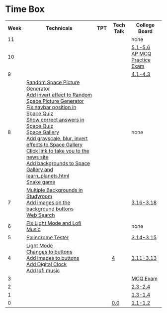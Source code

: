 # Time Box
<table>
   <tr>
    <th>Week</th>
    <th>Technicals</th>
    <th>TPT</th>
    <th>Tech Talk</th>
    <th>College Board</th>
   </tr>
    <tr>
    <td>11</td>
    <td><a href=" "> </a></td>
    <td><a href=" "> </a></td>
    <td><a href=" "> </a></td>
    <td>none<a href=" "> </a></td>
  </tr>
   <tr>
    <td>10</td>
    <td><a href=" "> </a></td>
    <td><a href=" "> </a></td>
    <td><a href=" "> </a></td>
    <td><a href="https://github.com/LindaLiu1202/lindaliu/wiki/College-Board-5.1-5.6">5.1-5.6</a><br><a href="https://github.com/LindaLiu1202/lindaliu/wiki/AP-MCQ-Practice-Exam-Corrections">AP MCQ Practice Exam</a></td>
  </tr>
   <tr>
    <td>9</td>
    <td><a href=" "> </a></td>
    <td><a href=" "> </a></td>
    <td><a href=" "> </a></td>
    <td><a href="https://github.com/LindaLiu1202/lindaliu/wiki/College-Board-4.1-4.3">4.1-4.3</a></td>
  </tr>
   <tr>
    <td>8</td>
    <td><a href="https://github.com/Archkitten/m22p4-ninjas/commit/9e51b1198f922169a43ff6ba8f31c4f67c8c71bc">Random Space Picture Generator</a><br><a href="https://github.com/Archkitten/m22p4-ninjas/commit/9a7b0c84573e5f3740eaef582ab7629036cc91fe">Add invert effect to Random Space Picture Generator</a><br><a href="https://github.com/Archkitten/m22p4-ninjas/commit/c07923e62afdcd45f83b776f0a54c63c5e5fe74f">Fix navbar position in Space Quiz</a><br><a href="https://github.com/Archkitten/m22p4-ninjas/commit/d998f868e78064c2a30d6e2d446e1e9d8e762e70">Show correct answers in Space Quiz</a><br><a href="https://github.com/Archkitten/m22p4-ninjas/commit/6061f1899ad03855cc3357bafba65f827577bf78">Space Gallery</a><br><a href="https://github.com/Archkitten/m22p4-ninjas/commit/9a7b0c84573e5f3740eaef582ab7629036cc91fe">Add grayscale, blur, invert effects to Space Gallery</a><br><a href="https://github.com/Archkitten/m22p4-ninjas/commit/747cc49703641b2783b63f3ee04ba61dcc9504c5">Click link to take you to the news site</a><br><a href="https://github.com/Archkitten/m22p4-ninjas/commit/275864fb1d56c2c8e733a8ca1478d4cfd2540514">Add backgrounds to Space Gallery and learn_planets.html</a><br><a href="https://github.com/Archkitten/m22p4-ninjas/commit/5f25a925dd4278b0c17865c1f53662e63c3b8462">Snake game</a></td>
    <td><a href=" "> </a></td>
    <td><a href=" "> </a></td>
    <td>none<a href=" "> </a></td>
  </tr>
    <tr>
    <td>7</td>
    <td><a href="https://github.com/samayass/flask_portfolio/commit/573af3d77168548d026694daf39c9f45d8f43185">Multiple Backgrounds in Studyroom</a><br><a href="https://github.com/samayass/flask_portfolio/commit/275d4614a0e9601d459cc376225dcd0bc8c5e30f">Add images on the background buttons</a><br><a href="https://github.com/samayass/flask_portfolio/commit/e33577a65a00255d1ae4dc251fb0d845504e9396">Web Search</a></td>
    <td><a href=" "> </a></td>
    <td><a href=" "> </a></td>
    <td><a href="https://github.com/LindaLiu1202/lindaliu/wiki/College-Board-3.16-3.18">3.16-3.18</a></td>
  </tr>
    <tr>
    <td>6</td>
    <td><a href="https://github.com/samayass/flask_portfolio/commit/562efc4db01130f600d6f56104d3162f9f6c2b16">Fix Light Mode and Lofi Music</a><br><a href=" "> </a></td>
    <td><a href=" "> </a></td>
    <td><a href=" "> </a></td>
    <td>none<a href=" "> </a></td>
  </tr>
   <tr>
    <td>5</td>
    <td><a href="https://github.com/samayass/flask_portfolio/commit/60d3f75a10d898b4747fb8f14a958bfc72617ef3">Palindrome Tester</a></td>
    <td><a href=" "> </a></td>
    <td><a href=" "> </a></td>
    <td><a href="https://github.com/LindaLiu1202/lindaliu/wiki/College-Board-3.14-3.15">3.14-3.15</a></td>
  </tr>
   <tr>
    <td>4</td>
    <td><a href="https://github.com/samayass/flask_portfolio/commit/5137c991478a9b30fad56416d4e578599976bbf7">Light Mode</a> <br> <a href="https://github.com/samayass/flask_portfolio/commit/081dfc219e0b9e6958baa4ff374502346675dc58">Changes to buttons</a> <br> <a href="https://github.com/samayass/flask_portfolio/commit/f7cbe8484511a39edc1ed1a7bf8e748e51e37400">Add images to buttons</a> <br> <a href="https://github.com/samayass/flask_portfolio/commit/a9db1fabaaaf473af94ad02bf8c069df3829a66d">Add Digital Clock</a> <br> <a href="https://github.com/samayass/flask_portfolio/commit/0fb4d0181d0e39fef265d26511ab6b0defa55f27">Add lofi music</a></td>
    <td><a href=" "> </a></td>
    <td><a href="https://docs.google.com/document/d/1m-Y49QpGggCj4IdzCrNTH5Le_OaKzG7XnFmsGzsmdGM/edit">4</a></td>
    <td><a href="https://github.com/LindaLiu1202/lindaliu/wiki/College-Board-3.11-3.13">3.11-3.13</a></td>
  </tr>
  <tr>
    <td>3</td>
    <td><a href=" "> </a></td>
    <td><a href=" "> </a></td>
    <td><a href=" "> </a></td>
    <td><a href="https://docs.google.com/document/d/1WczUGAXXiNkrTS5hNYBDWOYMilpL5fmTUdNXaT2o4ak/edit">MCQ Exam</a></td>
  </tr>
  <tr>
    <td>2</td>
    <td><a href=" "> </a></td>
    <td><a href=" "> </a></td>
    <td><a href=" "> </a></td>
    <td><a href="https://github.com/LindaLiu1202/lindaliu/wiki/College-Board-2.3-2.4">2.3-2.4</a></td>
  </tr>
  <tr>
    <td>1</td>
    <td> </td>
    <td><a href=" "> </a></td>
    <td><a href=""> </a></td>
    <td><a href="https://github.com/LindaLiu1202/lindaliu/wiki/College-Board-1.3-1.4">1.3-1.4</a></td>
<tr>
    <td>0</td>
    <td> </td>
    <td><a href=" "> </a></td>
    <td><a href="https://github.com/LindaLiu1202/lindaliu/wiki/Tech-Talk-0.0">0.0</a></td>
    <td><a href="https://github.com/LindaLiu1202/lindaliu/wiki/College-Board-1.1-1.2">1.1-1.2</a></td>
  </tr>

</table>
